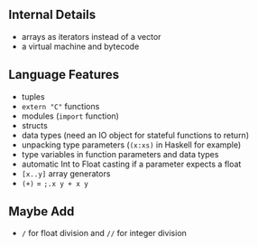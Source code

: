 
## Internal Details

- arrays as iterators instead of a vector
- a virtual machine and bytecode

## Language Features

- tuples
- `extern "C"` functions
- modules (`import` function)
- structs
- data types (need an IO object for stateful functions to return)
- unpacking type parameters (`(x:xs)` in Haskell for example)
- type variables in function parameters and data types
- automatic Int to Float casting if a parameter expects a float
- `[x..y]` array generators
- `(+)` = `;.x y + x y`

## Maybe Add

- `/` for float division and `//` for integer division